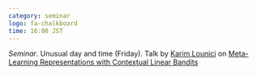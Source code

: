 ```yaml
---
category: seminar
logo: fa-chalkboard
time: 16:00 JST
---
```


*Seminar*. Unusual day and time (Friday). Talk by [Karim Lounici](http://www.cmapx.polytechnique.fr/~karim.lounici/) on [Meta-Learning Representations with Contextual Linear Bandits](https://arxiv.org/abs/2205.15100)
